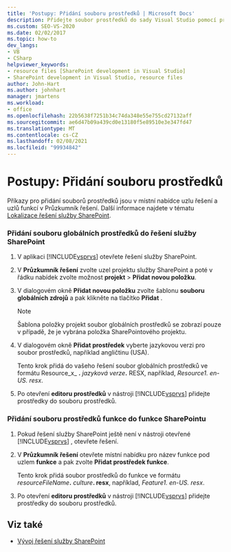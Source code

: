```yaml
---
title: 'Postupy: Přidání souboru prostředků | Microsoft Docs'
description: Přidejte soubor prostředků do sady Visual Studio pomocí příkazů v místní nabídce uzlu řešení a uzlů funkcí v Průzkumník řešení.
ms.custom: SEO-VS-2020
ms.date: 02/02/2017
ms.topic: how-to
dev_langs:
- VB
- CSharp
helpviewer_keywords:
- resource files [SharePoint development in Visual Studio]
- SharePoint development in Visual Studio, resource files
author: John-Hart
ms.author: johnhart
manager: jmartens
ms.workload:
- office
ms.openlocfilehash: 22b5638f7251b34c74da348e55e755cd27132aff
ms.sourcegitcommit: ae6d47b09a439cd0e13180f5e89510e3e347fd47
ms.translationtype: MT
ms.contentlocale: cs-CZ
ms.lasthandoff: 02/08/2021
ms.locfileid: "99934842"
---
```

# <a name="how-to-add-a-resource-file"></a>Postupy: Přidání souboru prostředků
  Příkazy pro přidání souborů prostředků jsou v místní nabídce uzlu řešení a uzlů funkcí v Průzkumník řešení. Další informace najdete v tématu [Lokalizace řešení služby SharePoint](../sharepoint/localizing-sharepoint-solutions.md).

### <a name="to-add-a-global-resource-file-to-a-sharepoint-solution"></a>Přidání souboru globálních prostředků do řešení služby SharePoint

1. V aplikaci [!INCLUDE[vsprvs](../sharepoint/includes/vsprvs-md.md)] otevřete řešení služby SharePoint.

2. V **Průzkumník řešení** zvolte uzel projektu služby SharePoint a poté v řádku nabídek zvolte možnost **projekt**  >  **Přidat novou položku**.

3. V dialogovém okně **Přidat novou položku** zvolte šablonu **souboru globálních zdrojů** a pak klikněte na tlačítko **Přidat** .

   > [!NOTE]
   > Šablona položky projekt soubor globálních prostředků se zobrazí pouze v případě, že je vybrána položka SharePointového projektu.

4. V dialogovém okně **Přidat prostředek** vyberte jazykovou verzi pro soubor prostředků, například angličtinu (USA).

    Tento krok přidá do vašeho řešení soubor globálních prostředků ve formátu Resource_x_ **.** <em>jazyková verze</em><strong>.</strong> RESX, například, *Resource1. en-US. resx*.

5. Po otevření **editoru prostředků** v nástroji [!INCLUDE[vsprvs](../sharepoint/includes/vsprvs-md.md)] přidejte prostředky do souboru prostředků.

### <a name="to-add-a-feature-resource-file-to-a-sharepoint-feature"></a>Přidání souboru prostředků funkce do funkce SharePointu

1. Pokud řešení služby SharePoint ještě není v nástroji otevřené [!INCLUDE[vsprvs](../sharepoint/includes/vsprvs-md.md)] , otevřete řešení.

2. V **Průzkumník řešení** otevřete místní nabídku pro název funkce pod uzlem **funkce** a pak zvolte **Přidat prostředek funkce**.

     Tento krok přidá soubor prostředků do funkce ve formátu _resourceFileName_**.** _culture_**. resx**, například, *Feature1. en-US. resx*.

3. Po otevření **editoru prostředků** v nástroji [!INCLUDE[vsprvs](../sharepoint/includes/vsprvs-md.md)] přidejte prostředky do souboru prostředků.

## <a name="see-also"></a>Viz také
- [Vývoj řešení služby SharePoint](../sharepoint/developing-sharepoint-solutions.md)
